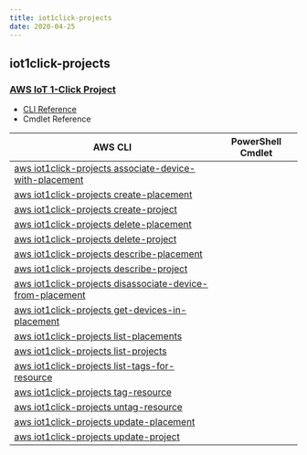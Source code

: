 ```yaml
---
title: iot1click-projects
date: 2020-04-25
---
```


## iot1click-projects

### [AWS IoT 1-Click Project](https://aws.amazon.com/iot/)

* [CLI Reference](https://docs.aws.amazon.com/cli/latest/reference/iot1click-projects/index.html)
* Cmdlet Reference

|AWS CLI|PowerShell Cmdlet|
|----|----|
|[aws iot1click-projects associate-device-with-placement](https://docs.aws.amazon.com/cli/latest/reference/iot1click-projects/associate-device-with-placement.html)||
|[aws iot1click-projects create-placement](https://docs.aws.amazon.com/cli/latest/reference/iot1click-projects/create-placement.html)||
|[aws iot1click-projects create-project](https://docs.aws.amazon.com/cli/latest/reference/iot1click-projects/create-project.html)||
|[aws iot1click-projects delete-placement](https://docs.aws.amazon.com/cli/latest/reference/iot1click-projects/delete-placement.html)||
|[aws iot1click-projects delete-project](https://docs.aws.amazon.com/cli/latest/reference/iot1click-projects/delete-project.html)||
|[aws iot1click-projects describe-placement](https://docs.aws.amazon.com/cli/latest/reference/iot1click-projects/describe-placement.html)||
|[aws iot1click-projects describe-project](https://docs.aws.amazon.com/cli/latest/reference/iot1click-projects/describe-project.html)||
|[aws iot1click-projects disassociate-device-from-placement](https://docs.aws.amazon.com/cli/latest/reference/iot1click-projects/disassociate-device-from-placement.html)||
|[aws iot1click-projects get-devices-in-placement](https://docs.aws.amazon.com/cli/latest/reference/iot1click-projects/get-devices-in-placement.html)||
|[aws iot1click-projects list-placements](https://docs.aws.amazon.com/cli/latest/reference/iot1click-projects/list-placements.html)||
|[aws iot1click-projects list-projects](https://docs.aws.amazon.com/cli/latest/reference/iot1click-projects/list-projects.html)||
|[aws iot1click-projects list-tags-for-resource](https://docs.aws.amazon.com/cli/latest/reference/iot1click-projects/list-tags-for-resource.html)||
|[aws iot1click-projects tag-resource](https://docs.aws.amazon.com/cli/latest/reference/iot1click-projects/tag-resource.html)||
|[aws iot1click-projects untag-resource](https://docs.aws.amazon.com/cli/latest/reference/iot1click-projects/untag-resource.html)||
|[aws iot1click-projects update-placement](https://docs.aws.amazon.com/cli/latest/reference/iot1click-projects/update-placement.html)||
|[aws iot1click-projects update-project](https://docs.aws.amazon.com/cli/latest/reference/iot1click-projects/update-project.html)||

